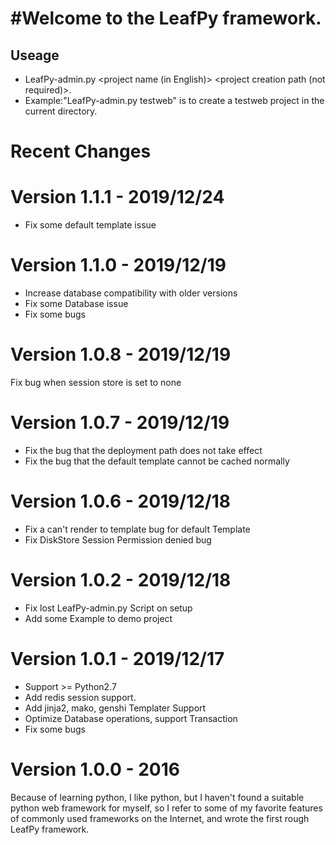 #Welcome to the LeafPy framework.
==================================

Useage
-------
- LeafPy-admin.py <project name (in English)> <project creation path (not required)>. 
- Example:"LeafPy-admin.py testweb" is to create a testweb project in the current directory.


Recent Changes
===============

Version 1.1.1 - 2019/12/24
===========================
- Fix some default template issue

Version 1.1.0 - 2019/12/19
===========================
- Increase database compatibility with older versions
- Fix some Database issue
- Fix some bugs

Version 1.0.8 - 2019/12/19
===========================
Fix bug when session store is set to none

Version 1.0.7 - 2019/12/19
===========================
- Fix the bug that the deployment path does not take effect
- Fix the bug that the default template cannot be cached normally

Version 1.0.6 - 2019/12/18
===========================
- Fix a can't render to template bug for default Template
- Fix DiskStore Session Permission denied bug

Version 1.0.2 - 2019/12/18
===========================
- Fix lost LeafPy-admin.py Script on setup
- Add some Example to demo project

Version 1.0.1 - 2019/12/17
===========================
- Support >= Python2.7
- Add redis session support.
- Add jinja2, mako, genshi Templater Support
- Optimize Database operations, support Transaction
- Fix some bugs

Version 1.0.0 - 2016
===========================
Because of learning python, I like python, but I haven't found a suitable python web framework for myself, so I refer to some of my favorite features of commonly used frameworks on the Internet, and wrote the first rough LeafPy framework.